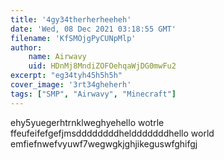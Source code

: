 ```yaml
---
title: '4gy34therherheeheh'
date: 'Wed, 08 Dec 2021 03:18:55 GMT'
filename: 'KfSMOjgPyCUNpMlp'
author:
    name: Airwavy
    uid: HDnMj8MndiZOFOehqaWjDG0mwFu2
excerpt: "eg34tyh45h5h5h"
cover_image: '3rt34gheherh'
tags: ["SMP", "Airwavy", "Minecraft"]
---
```

ehy5yuegerhtrnklweghyehello wotrle ffeufeifefgefjmsddddddddheldddddddhello world emfiefnwefvyuwf7wegwgkjghjikeguswfghifgj